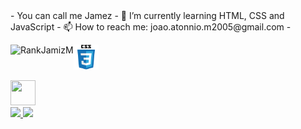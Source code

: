 <title>Hi, my name is João Antonnio</title>
- You can call me Jamez
- 🌱 I’m currently learning HTML, CSS and JavaScript
- 📫 How to reach me: joao.atonnio.m2005@gmail.com
- <p> <img align="left" src="https://github-readme-stats.vercel.app/api?username=JamizM&show_icons=true&theme=radical" alt="RankJamizM"/></p>
<p align="left"> <a href="https://www.w3schools.com/css/" target="_blank" rel="noreferrer"> <img src="https://raw.githubusercontent.com/devicons/devicon/master/icons/css3/css3-original-wordmark.svg" alt="css3" width="40" height="40"/> </a> </p> 
<img loading="lazy" src="https://cdn.jsdelivr.net/gh/devicons/devicon/icons/git/git-original.svg" width="40" height="40"/>
<div>
  <a href="https://github.com/JamizM"> <img loading="lazy" height="180em" src="https://github-readme-stats.vercel.app/api/top-langs/?JamizM&layout=compact&langs_count=7&theme=dracula"/> <img loading="lazy" height="180em" src="https://github-readme-stats.vercel.app/api?JamizM&show_icons=true&theme=dracula&include_all_commits=true&count_private=true"/> </a>
</div>
